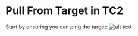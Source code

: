 # Pull From Target in TC2

Start by ensuring you can ping the target:
![alt text](https://github.com/Sodecia-GTAC/wiki/tree/main/Pull%20From%20Target%20Instructions/TC2/Images)